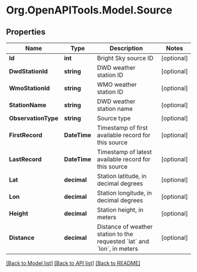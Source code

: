 # Org.OpenAPITools.Model.Source

## Properties

Name | Type | Description | Notes
------------ | ------------- | ------------- | -------------
**Id** | **int** | Bright Sky source ID | [optional] 
**DwdStationId** | **string** | DWD weather station ID | [optional] 
**WmoStationId** | **string** | WMO weather station ID | [optional] 
**StationName** | **string** | DWD weather station name | [optional] 
**ObservationType** | **string** | Source type | [optional] 
**FirstRecord** | **DateTime** | Timestamp of first available record for this source | [optional] 
**LastRecord** | **DateTime** | Timestamp of latest available record for this source | [optional] 
**Lat** | **decimal** | Station latitude, in decimal degrees | [optional] 
**Lon** | **decimal** | Station longitude, in decimal degrees | [optional] 
**Height** | **decimal** | Station height, in meters | [optional] 
**Distance** | **decimal** | Distance of weather station to the requested &#x60;lat&#x60; and &#x60;lon&#x60;, in meters | [optional] 

[[Back to Model list]](../README.md#documentation-for-models) [[Back to API list]](../README.md#documentation-for-api-endpoints) [[Back to README]](../README.md)

